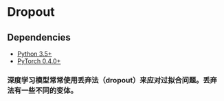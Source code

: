 # Dropout


## Dependencies
* [Python 3.5+](https://www.continuum.io/downloads)
* [PyTorch 0.4.0+](http://pytorch.org/)

### 深度学习模型常常使用丢弃法（dropout）来应对过拟合问题。丢弃法有一些不同的变体。
